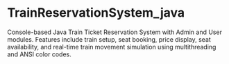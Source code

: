 # TrainReservationSystem_java
Console-based Java Train Ticket Reservation System with Admin and User modules. Features include train setup, seat booking, price display, seat availability, and real-time train movement simulation using multithreading and ANSI color codes.
